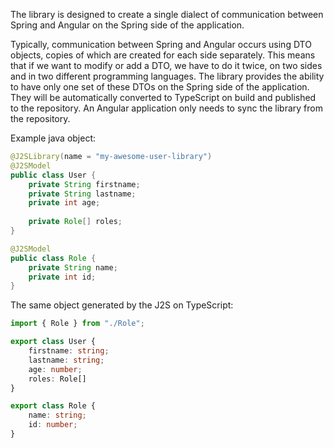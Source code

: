 The library is designed to create a single dialect of communication between Spring and Angular on the Spring side of the application. 

Typically, communication between Spring and Angular occurs using DTO objects, copies of which are created for each side separately. 
This means that if we want to modify or add a DTO, we have to do it twice, on two sides and in two different programming languages. 
The library provides the ability to have only one set of these DTOs on the Spring side of the application. 
They will be automatically converted to TypeScript on build and published to the repository. 
An Angular application only needs to sync the library from the repository.

Example java object:
```java
@J2SLibrary(name = "my-awesome-user-library")
@J2SModel
public class User {
    private String firstname;
    private String lastname;
    private int age;
    
    private Role[] roles;
}

@J2SModel
public class Role {
    private String name;
    private int id;
}
```

The same object generated by the J2S on TypeScript:
```typescript
import { Role } from "./Role";

export class User {
    firstname: string;
    lastname: string;
    age: number;
    roles: Role[]
}

export class Role {
    name: string;
    id: number;
}
```
